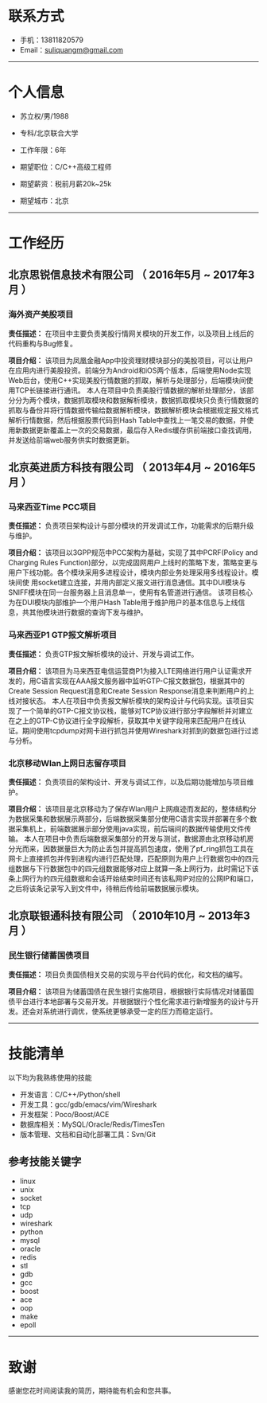 # 联系方式

- 手机：13811820579 
- Email：suliquangm@gmail.com 

---

# 个人信息

 - 苏立权/男/1988 
 - 专科/北京联合大学 
 - 工作年限：6年 

 - 期望职位：C/C++高级工程师 
 - 期望薪资：税前月薪20k~25k 
 - 期望城市：北京 

---

# 工作经历

## 北京思锐信息技术有限公司 （ 2016年5月 ~ 2017年3月 ）

### 海外资产美股项目

**责任描述：**
在项目中主要负责美股行情网关模块的开发工作，以及项目上线后的代码重构与Bug修复。

**项目介绍：**
该项目为凤凰金融App中投资理财模块部分的美股项目，可以让用户在应用内进行美股投资。前端分为Android和iOS两个版本，后端使用Node实现Web后台，使用C++实现美股行情数据的抓取，解析与处理部分，后端模块间使用TCP长链接进行通讯。
本人在项目中负责美股行情数据的解析处理部分，该部分分为两个模块，数据抓取模块和数据解析模块，数据抓取模块只负责行情数据的抓取与备份并将行情数据传输给数据解析模块，数据解析模块会根据规定报文格式解析行情数据，然后根据股票代码到Hash Table中查找上一笔交易的数据，并使用新数据更新覆盖上一次的交易数据，最后存入Redis缓存供前端接口查找调用，并发送给前端web服务供实时数据更新。

## 北京英进质方科技有限公司 （ 2013年4月 ~ 2016年5月 ）

### 马来西亚Time PCC项目

**责任描述：**
负责项目架构设计与部分模块的开发调试工作，功能需求的后期升级与维护。

**项目介绍：**
该项目以3GPP规范中PCC架构为基础，实现了其中PCRF(Policy and Charging Rules Function)部分，以完成固网用户上线时的策略下发，策略变更与用户下线功能。各个模块采用多进程设计，模块内部业务处理采用多线程设计。模块间使 用socket建立连接，并用内部定义报文进行消息通信。其中DUI模块与SNIFF模块在同一台服务器上且消息单一，使用有名管道进行通信。
该项目核心为在DUI模块内部维护一个用户Hash Table用于维护用户的基本信息与上线信息，共其他模块进行数据的查询下发与维护。

### 马来西亚P1 GTP报文解析项目

**责任描述：**
负责GTP报文解析模块的设计、开发与调试工作。

**项目介绍：**
该项目为马来西亚电信运营商P1为接入LTE网络进行用户认证需求开发的，用C语言实现在AAA报文服务器中监听GTP-C报文数据包，根据其中的Create Session Request消息和Create Session Response消息来判断用户的上线对接状态。
本人在项目中负责报文解析模块的架构设计与代码实现。该项目实现了一个简单的GTP-C报文协议栈，能够对TCP协议进行部分字段解析并对建立在之上的GTP-C协议进行全字段解析，获取其中关键字段用来匹配用户在线认证。期间使用tcpdump对网卡进行抓包并使用Wireshark对抓到的数据包进行过滤与分析。

### 北京移动Wlan上网日志留存项目

**责任描述：**
负责项目的架构设计、开发与调试工作，以及后期功能增加与项目维护。

**项目介绍：**
该项目是北京移动为了保存Wlan用户上网痕迹而发起的，整体结构分为数据采集和数据展示两部分，后端数据采集部分使用C语言实现并部署在多个数据采集机上，前端数据展示部分使用java实现，前后端间的数据传输使用文件传输。
本人在项目中负责后端数据采集部分的开发与测试，数据源由北京移动机房分光而来，因数据量巨大为防止丢包并提高抓包速度，使用了pf_ring抓包工具在网卡上直接抓包并传到进程内进行匹配处理，匹配原则为用户上行数据包中的四元组数据与下行数据包中的四元组数据能够对应上就算一条上网行为，此时需记下该条上网行为的四元组数据和会话开始结束时间还有该私网IP对应的公网IP和端口，之后将该条记录写入到文件中，待稍后传给前端数据展示模块。

## 北京联银通科技有限公司 （ 2010年10月 ~ 2013年3月 ）

### 民生银行储蓄国债项目

**责任描述：**
项目负责国债相关交易的实现与平台代码的优化，和文档的编写。

**项目介绍：**
该项目为储蓄国债在民生银行实施项目，根据银行实际情况对储蓄国债平台进行本地部署与交易开发。并根据银行个性化需求进行新增服务的设计与开发。还会对系统进行调优，使系统更够承受一定的压力而稳定运行。

---

# 技能清单

以下均为我熟练使用的技能

- 开发语言：C/C++/Python/shell
- 开发工具：gcc/gdb/emacs/vim/Wireshark
- 开发框架：Poco/Boost/ACE
- 数据库相关：MySQL/Oracle/Redis/TimesTen
- 版本管理、文档和自动化部署工具：Svn/Git

## 参考技能关键字

- linux
- unix
- socket
- tcp
- udp
- wireshark
- python
- mysql
- oracle
- redis
- stl
- gdb
- gcc
- boost
- ace
- oop
- make
- epoll

---

# 致谢
感谢您花时间阅读我的简历，期待能有机会和您共事。
